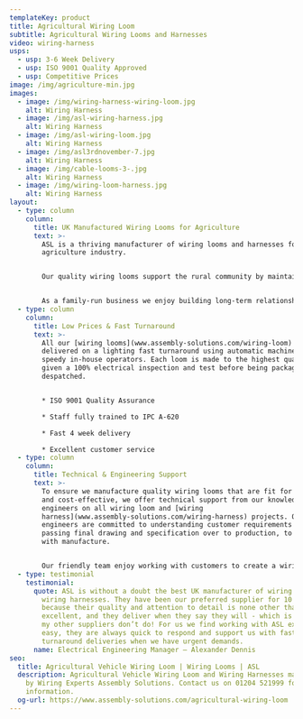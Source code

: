 ```yaml
---
templateKey: product
title: Agricultural Wiring Loom
subtitle: Agricultural Wiring Looms and Harnesses
video: wiring-harness
usps:
  - usp: 3-6 Week Delivery
  - usp: ISO 9001 Quality Approved
  - usp: Competitive Prices
image: /img/agriculture-min.jpg
images:
  - image: /img/wiring-harness-wiring-loom.jpg
    alt: Wiring Harness
  - image: /img/asl-wiring-harness.jpg
    alt: Wiring Harness
  - image: /img/asl-wiring-loom.jpg
    alt: Wiring Harness
  - image: /img/asl3rdnovember-7.jpg
    alt: Wiring Harness
  - image: /img/cable-looms-3-.jpg
    alt: Wiring Harness
  - image: /img/wiring-loom-harness.jpg
    alt: Wiring Harness
layout:
  - type: column
    column:
      title: UK Manufactured Wiring Looms for Agriculture
      text: >-
        ASL is a thriving manufacturer of wiring looms and harnesses for the
        agriculture industry.


        Our quality wiring looms support the rural community by maintaining all agricultural and harvesting equipment. 


        As a family-run business we enjoy building long-term relationships with customers and giving them the perfect wiring solution.
  - type: column
    column:
      title: Low Prices & Fast Turnaround
      text: >-
        All our [wiring looms](www.assembly-solutions.com/wiring-loom) are
        delivered on a lighting fast turnaround using automatic machines and our
        speedy in-house operators. Each loom is made to the highest quality and
        given a 100% electrical inspection and test before being packaged and
        despatched.


        * ISO 9001 Quality Assurance

        * Staff fully trained to IPC A-620

        * Fast 4 week delivery

        * Excellent customer service
  - type: column
    column:
      title: Technical & Engineering Support
      text: >-
        To ensure we manufacture quality wiring looms that are fit for purpose
        and cost-effective, we offer technical support from our knowledgeable
        engineers on all wiring loom and [wiring
        harness](www.assembly-solutions.com/wiring-harness) projects. Our
        engineers are committed to understanding customer requirements before
        passing final drawing and specification over to production, to commence
        with manufacture. 


        Our friendly team enjoy working with customers to create a wiring harness solution that facilitates continuous innovation in vehicle technology, emissions control and safety systems.
  - type: testimonial
    testimonial:
      quote: ASL is without a doubt the best UK manufacturer of wiring looms and
        wiring harnesses. They have been our preferred supplier for 10 years
        because their quality and attention to detail is none other than
        excellent, and they deliver when they say they will - which is something
        my other suppliers don’t do! For us we find working with ASL extremely
        easy, they are always quick to respond and support us with fast
        turnaround deliveries when we have urgent demands.
      name: Electrical Engineering Manager – Alexander Dennis
seo:
  title: Agricultural Vehicle Wiring Loom | Wiring Looms | ASL
  description: Agricultural Vehicle Wiring Loom and Wiring Harnesses manufactured
    by Wiring Experts Assembly Solutions. Contact us on 01204 521999 for more
    information.
  og-url: https://www.assembly-solutions.com/agricultural-wiring-loom
---
```

